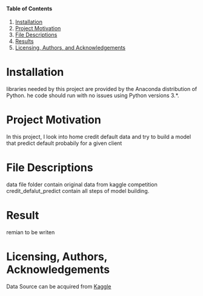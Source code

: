 #### Table of Contents

1. [Installation](#Installation)
2. [Project Motivation](#motivation)
3. [File Descriptions](#files)
4. [Results](#results)
5. [Licensing, Authors, and Acknowledgements](#licensing)


# Installation<a name="Installation"></a>
libraries needed by this project are provided by the Anaconda distribution of Python. he code should run with no 
issues using Python versions 3.*.

# Project Motivation<a name="motivation"></a>
In this project, I look into home credit default data and try to build a model that predict default probabily for a given client

# File Descriptions<a name="files"></a>
data file folder contain original data from kaggle competition
credit_defalut_predict contain all steps of model building.

# Result<a name="results"></a>
remian to be writen

# Licensing, Authors, Acknowledgements<a name="licensing"></a>
Data Source can be acquired from [Kaggle](https://www.kaggle.com/airbnb/boston)
